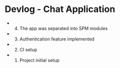 # Devlog - Chat Application

- 4. The app was separated into SPM modules
- 3. Authentication feature implemented
- 2. CI setup
- 1. Project initial setup
